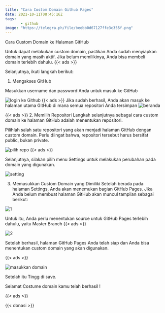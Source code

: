 ```yaml
---
title: "Cara Costom Domain Github Pages"
date: 2021-10-11T08:45:16Z
tags: 
       - github
image: "https://telegra.ph/file/beebb0d67127ffe3c355f.png"
---
```



Cara Custom Domain ke Halaman GitHub

Untuk dapat melakukan custom domain, pastikan Anda sudah menyiapkan domain yang masih aktif. Jika belum memilikinya, Anda bisa membeli domain terlebih dahulu.
{{< ads >}}

Selanjutnya, ikuti langkah berikut:

1. Mengakses GitHub

Masukkan username dan password Anda untuk masuk ke GitHub

![login ke Github](https://telegra.ph/file/b92191dcdcf83f63421b6.jpg)
{{< ads >}}
Jika sudah berhasil, Anda akan masuk ke halaman utama GitHub di mana semua repositori Anda tersimpan
![beranda](https://telegra.ph/file/f2423b8dbb155e8e66bd5.jpg)

{{< ads >}}
2. Memilih Repositori
Langkah selanjutnya sebagai cara custom domain ke halaman GitHub adalah menentukan repositori.

Pilihlah salah satu repositori yang akan menjadi halaman GitHub dengan custom domain. Perlu diingat bahwa, repositori tersebut harus bersifat public, bukan private.

![pilih repo](https://telegra.ph/file/f099392258856509e68fc.png)
{{< ads >}}

Selanjutnya, silakan pilih menu Settings untuk melakukan perubahan pada domain yang digunakan.

![setting](https://telegra.ph/file/c52fe88a4c220a9788400.jpg)

3. Memasukkan Custom Domain yang Dimiliki
Setelah berada pada halaman Settings, Anda akan menemukan bagian GitHub Pages. Jika Anda belum membuat halaman GitHub akan muncul tampilan sebagai berikut:

![1](https://telegra.ph/file/4b187cfc326991fc5f9e5.jpg)

Untuk itu, Anda perlu menentukan source untuk GitHub Pages terlebih dahulu, yaitu Master Branch
{{< ads >}}

![2](https://telegra.ph/file/7a96fdea8dec14d0d07bb.jpg)

Setelah berhasil, halaman GitHub Pages Anda telah siap dan Anda bisa menentukan custom domain yang akan digunakan.

{{< ads >}}

![masukkan domain](https://telegra.ph/file/09d35b6e820eabb1ce1b7.jpg)

Setelah itu Tingg di save.

Selamat Costume domain kamu telah berhasil !

{{< ads >}}


{{< donasi >}}

